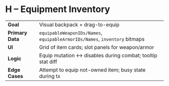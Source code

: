 # H – Equipment Inventory

|  |  |
|---|---|
| **Goal** | Visual backpack + drag-to-equip |
| **Primary Data** | `equipableWeaponIDs/Names`, `equipableArmorIDs/Names`, `inventory` bitmaps |
| **UI** | Grid of item cards; slot panels for weapon/armor |
| **Logic** | Equip mutation ↔ disables during combat; tooltip stat diff |
| **Edge Cases** | Attempt to equip not-owned item; busy state during tx | 